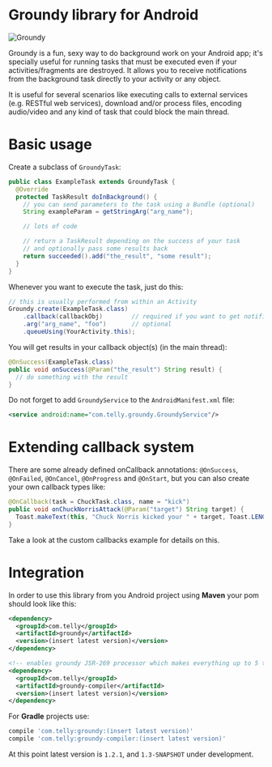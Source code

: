 Groundy library for Android
===========================

![Groundy](http://i.imgur.com/2xg2weE.png)

Groundy is a fun, sexy way to do background work on your Android app; it's specially useful for
running tasks that must be executed even if your activities/fragments are destroyed. It allows
you to receive notifications from the background task directly to your activity or any object.

It is useful for several scenarios like executing calls to external services (e.g. RESTful web
services), download and/or process files, encoding audio/video and any kind of task that could
block the main thread.

Basic usage
===========

Create a subclass of `GroundyTask`:

```java
public class ExampleTask extends GroundyTask {
  @Override
  protected TaskResult doInBackground() {
    // you can send parameters to the task using a Bundle (optional)
    String exampleParam = getStringArg("arg_name");

    // lots of code

    // return a TaskResult depending on the success of your task
    // and optionally pass some results back
    return succeeded().add("the_result", "some result");
  }
}
```

Whenever you want to execute the task, just do this:

```java
// this is usually performed from within an Activity
Groundy.create(ExampleTask.class)
    .callback(callbackObj)        // required if you want to get notified of your task lifecycle
    .arg("arg_name", "foo")       // optional
    .queueUsing(YourActivity.this);
```

You will get results in your callback object(s) (in the main thread):

```java
@OnSuccess(ExampleTask.class)
public void onSuccess(@Param("the_result") String result) {
  // do something with the result
}
```

Do not forget to add `GroundyService` to the `AndroidManifest.xml` file:

```xml
<service android:name="com.telly.groundy.GroundyService"/>
```

Extending callback system
=========================

There are some already defined onCallback annotations: `@OnSuccess`, `@OnFailed`, `@OnCancel`,
`@OnProgress` and `@OnStart`, but you can also create your own callback types like:

```java
@OnCallback(task = ChuckTask.class, name = "kick")
public void onChuckNorrisAttack(@Param("target") String target) {
  Toast.makeText(this, "Chuck Norris kicked your " + target, Toast.LENGTH_SHORT).show();
}
```

Take a look at the custom callbacks example for details on this.

Integration
===========

In order to use this library from you Android project using **Maven** your pom should look like this:

```xml
<dependency>
  <groupId>com.telly</groupId>
  <artifactId>groundy</artifactId>
  <version>(insert latest version)</version>
</dependency>

<!-- enables groundy JSR-269 processor which makes everything up to 5 times faster -->
<dependency>
  <groupId>com.telly</groupId>
  <artifactId>groundy-compiler</artifactId>
  <version>(insert latest version)</version>
</dependency>
```

For **Gradle** projects use:

```groovy
compile 'com.telly:groundy:(insert latest version)'
compile 'com.telly:groundy-compiler:(insert latest version)'
```

At this point latest version is `1.2.1`, and `1.3-SNAPSHOT` under development.
